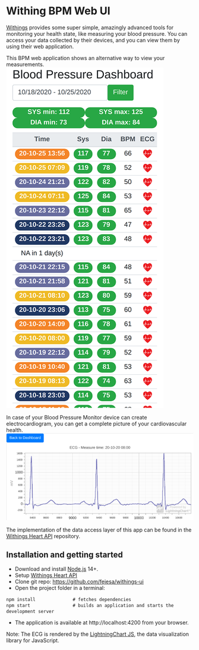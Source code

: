 # Withing BPM Web UI
[Withings](https://withings.com/) provides some super simple, amazingly advanced tools for monitoring your health state,
like measuring your blood pressure.
You can access your data collected by their devices, and you can view them by using their web application.

This BPM web application shows an alternative way to view your measurements.
![Dashboard](dashboard.png)

In case of your Blood Pressure Monitor device can create electrocardiogram, you can get a complete picture
of your cardiovascular health.
![ECG](ecg.png)

The implementation of the data access layer of this app can be found
in the [Withings Heart API](https://github.com/fejesa/withings-react) repository.

## Installation and getting started
* Download and install [Node.js](https://nodejs.org/) 14+.
* Setup [Withings Heart API](https://github.com/fejesa/withings-react)
* Clone git repo: https://github.com/fejesa/withings-ui
* Open the project folder in a terminal:
```
npm install              # fetches dependencies
npm start                # builds an application and starts the development server
```
* The application is available at http://localhost:4200 from your browser.

Note: The ECG is rendered by the [LightningChart JS](https://www.arction.com/), the data visualization library for JavaScript.
